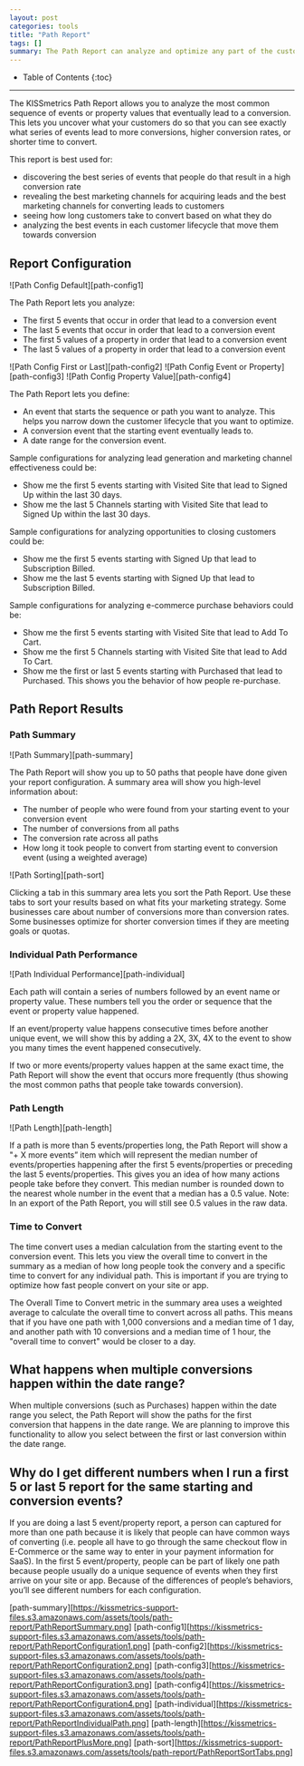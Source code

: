 ```yaml
---
layout: post
categories: tools
title: "Path Report"
tags: []
summary: The Path Report can analyze and optimize any part of the customer journey you want. Simply pick the conversion point you care about and we'll tell you which paths lead up to it.
---
```

* Table of Contents
{:toc}
* * *

The KISSmetrics Path Report allows you to analyze the most common sequence of events or property values that eventually lead to a conversion. This lets you uncover what your customers do so that you can see exactly what series of events lead to more conversions, higher conversion rates, or shorter time to convert.


This report is best used for:

  * discovering the best series of events that people do that result in a high conversion rate
  * revealing the best marketing channels for acquiring leads and the best marketing channels for converting leads to customers
  * seeing how long customers take to convert based on what they do
  * analyzing the best events in each customer lifecycle that move them towards conversion


## Report Configuration

![Path Config Default][path-config1]

The Path Report lets you analyze:

  * The first 5 events that occur in order that lead to a conversion event
  * The last 5 events that occur in order that lead to a conversion event
  * The first 5 values of a property in order that lead to a conversion event
  * The last 5 values of a property in order that lead to a conversion event

![Path Config First or Last][path-config2]
![Path Config Event or Property][path-config3]
![Path Config Property Value][path-config4]


The Path Report lets you define:

  * An event that starts the sequence or path you want to analyze. This helps you narrow down the customer lifecycle that you want to optimize.
  * A conversion event that the starting event eventually leads to.
  * A date range for the conversion event.


Sample configurations for analyzing lead generation and marketing channel effectiveness could be:

  * Show me the first 5 events starting with Visited Site that lead to Signed Up within the last 30 days.
  * Show me the last 5 Channels starting with Visited Site that lead to Signed Up within the last 30 days.


Sample configurations for analyzing opportunities to closing customers could be:

  * Show me the first 5 events starting with Signed Up that lead to Subscription Billed.
  * Show me the last 5 events starting with Signed Up that lead to Subscription Billed.


Sample configurations for analyzing e-commerce purchase behaviors could be:

  * Show me the first 5 events starting with Visited Site that lead to Add To Cart.
  * Show me the first 5 Channels starting with Visited Site that lead to Add To Cart.
  * Show me the first or last 5 events starting with Purchased that lead to Purchased. This shows you the behavior of how people re-purchase.


## Path Report Results

### Path Summary

![Path Summary][path-summary]

The Path Report will show you up to 50 paths that people have done given your report configuration. A summary area will show you high-level information about:


  * The number of people who were found from your starting event to your conversion event
  * The number of conversions from all paths
  * The conversion rate across all paths
  * How long it took people to convert from starting event to conversion event (using a weighted average)

![Path Sorting][path-sort]

Clicking a tab in this summary area lets you sort the Path Report. Use these tabs to sort your results based on what fits your marketing strategy. Some businesses care about number of conversions more than conversion rates. Some businesses optimize for shorter conversion times if they are meeting goals or quotas.

### Individual Path Performance

![Path Individual Performance][path-individual]

Each path will contain a series of numbers followed by an event name or property value. These numbers tell you the order or sequence that the event or property value happened.

If an event/property value happens consecutive times before another unique event, we will show this by adding a 2X, 3X, 4X to the event to show you many times the event happened consecutively.

If two or more events/property values happen at the same exact time, the Path Report will show the event that occurs more frequently (thus showing the most common paths that people take towards conversion).

### Path Length

![Path Length][path-length]

If a path is more than 5 events/properties long, the Path Report will show a  "+ X more events”  item which will represent the median number of events/properties happening after the first 5 events/properties or preceding the last 5 events/properties. This gives you an idea of how many actions people take before they convert. This median number is rounded down to the nearest whole number in the event that a median has a 0.5 value. Note: In an export of the Path Report, you will still see 0.5 values in the raw data.

### Time to Convert

The time convert uses a median calculation from the starting event to the conversion event. This lets you view the overall time to convert in the summary as a median of how long people took the convery and a specific time to convert for any individual path. This is important if you are trying to optimize how fast people convert on your site or app.

The Overall Time to Convert metric in the summary area uses a weighted average to calculate the overall time to convert across all paths. This means that if you have one path with 1,000 conversions and a median time of 1 day, and another path with 10 conversions and a median time of 1 hour, the "overall time to convert" would be closer to a day.

## What happens when multiple conversions happen within the date range?

When multiple conversions (such as Purchases) happen within the date range you select, the Path Report will show the paths for the first conversion that happens in the date range. We are planning to improve this functionality to allow you select between the first or last conversion within the date range.


## Why do I get different numbers when I run a first 5 or last 5 report for the same starting and conversion events?

If you are doing a last 5 event/property report, a person can captured for more than one path because it is likely that people can have common ways of converting (i.e. people all have to go through the same checkout flow in E-Commerce or the same way to enter in your payment information for SaaS). In the first 5 event/property, people can be part of likely one path because people usually do a unique sequence of events when they first arrive on your site or app. Because of the differences of people’s behaviors, you’ll see different numbers for each configuration.

[path-summary][https://kissmetrics-support-files.s3.amazonaws.com/assets/tools/path-report/PathReportSummary.png]
[path-config1][https://kissmetrics-support-files.s3.amazonaws.com/assets/tools/path-report/PathReportConfiguration1.png]
[path-config2][https://kissmetrics-support-files.s3.amazonaws.com/assets/tools/path-report/PathReportConfiguration2.png]
[path-config3][https://kissmetrics-support-files.s3.amazonaws.com/assets/tools/path-report/PathReportConfiguration3.png]
[path-config4][https://kissmetrics-support-files.s3.amazonaws.com/assets/tools/path-report/PathReportConfiguration4.png]
[path-individual][https://kissmetrics-support-files.s3.amazonaws.com/assets/tools/path-report/PathReportIndividualPath.png]
[path-length][https://kissmetrics-support-files.s3.amazonaws.com/assets/tools/path-report/PathReportPlusMore.png]
[path-sort][https://kissmetrics-support-files.s3.amazonaws.com/assets/tools/path-report/PathReportSortTabs.png]